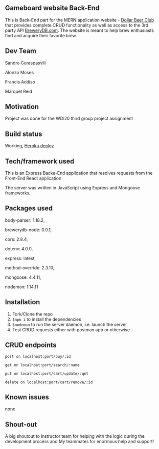 ## Gameboard website Back-End
This is Back-End part for the MERN application website - [Dollar Beer Club](https://github.com/codenamequet/beer-club-front-end) that provides complete CRUD functionality as well as access to the 3rd party API [BreweryDB.com](http://www.brewerydb.com/). The website is meant to help brew enthusiasts find and acquire their favorite brew.


## Dev Team
Sandro Guraspasvili

Alonzo Moses

Francis Addiso

Marquet Reid


## Motivation
Project was done for the WDI20 third group project assignment


## Build status
Working, [Heroku deploy](https://dbc-project3-backend.herokuapp.com/)


## Tech/framework used
This is an Express Backe-End application that resolves requests from the Front-End React application

The server was written in JavaScript using Express and Mongoose frameworks.


## Packages used

body-parser: 1.18.2,
    
brewerydb-node: 0.0.1,
    
cors: 2.8.4,
    
dotenv: 4.0.0,
    
express: latest,
    
method-override: 2.3.10,
    
mongoose: 4.4.11,
    
nodemon: 1.14.11


## Installation
1. Fork/Clone the repo
2. ```$npm i``` to install the dependencies
3. ```$nodemon``` to run the server daemon, i.e. launch the server
4. Test CRUD requests either with postman app or otherwise

## CRUD endpoints
```post on localhost:port/buy/:id```


```get on localhost:port/search/:name```


```put on localhost:port/cart/update/:qnt```


```delete on localhost:port/cart/remove/:id```


## Known issues
none


## Shout-out
A big shoutout to Instructor team for helping with the logic during the development process and My teammates for enormous help and support!

